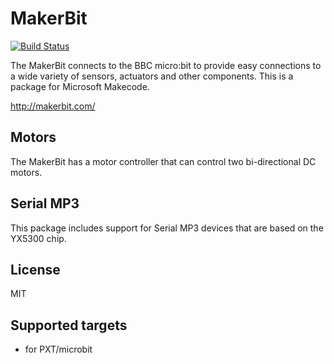 # MakerBit

[![Build Status](https://travis-ci.org/1010Technologies/pxt-makerbit.svg?branch=master)](https://travis-ci.org/1010Technologies/pxt-makerbit)

The MakerBit connects to the BBC micro:bit to provide easy connections to a wide variety of sensors, actuators and other components. This is a package for Microsoft Makecode.

http://makerbit.com/

## Motors
The MakerBit has a motor controller that can control two bi-directional DC motors.

## Serial MP3
This package includes support for Serial MP3 devices that are based on the YX5300 chip.

## License

MIT

## Supported targets

* for PXT/microbit



